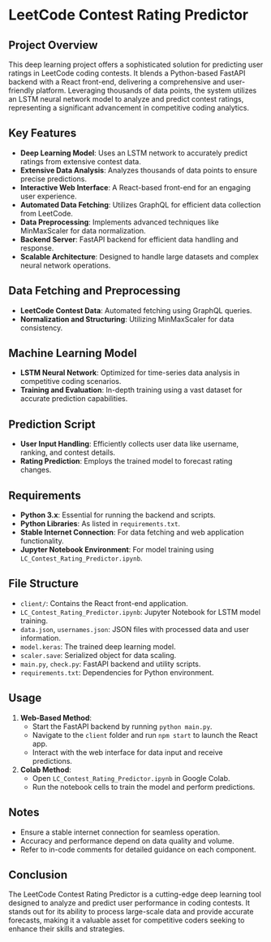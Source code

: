 
# LeetCode Contest Rating Predictor

## Project Overview
This deep learning project offers a sophisticated solution for predicting user ratings in LeetCode coding contests. It blends a Python-based FastAPI backend with a React front-end, delivering a comprehensive and user-friendly platform. Leveraging thousands of data points, the system utilizes an LSTM neural network model to analyze and predict contest ratings, representing a significant advancement in competitive coding analytics.

## Key Features
- **Deep Learning Model**: Uses an LSTM network to accurately predict ratings from extensive contest data.
- **Extensive Data Analysis**: Analyzes thousands of data points to ensure precise predictions.
- **Interactive Web Interface**: A React-based front-end for an engaging user experience.
- **Automated Data Fetching**: Utilizes GraphQL for efficient data collection from LeetCode.
- **Data Preprocessing**: Implements advanced techniques like MinMaxScaler for data normalization.
- **Backend Server**: FastAPI backend for efficient data handling and response.
- **Scalable Architecture**: Designed to handle large datasets and complex neural network operations.

## Data Fetching and Preprocessing
- **LeetCode Contest Data**: Automated fetching using GraphQL queries.
- **Normalization and Structuring**: Utilizing MinMaxScaler for data consistency.

## Machine Learning Model
- **LSTM Neural Network**: Optimized for time-series data analysis in competitive coding scenarios.
- **Training and Evaluation**: In-depth training using a vast dataset for accurate prediction capabilities.

## Prediction Script
- **User Input Handling**: Efficiently collects user data like username, ranking, and contest details.
- **Rating Prediction**: Employs the trained model to forecast rating changes.

## Requirements
- **Python 3.x**: Essential for running the backend and scripts.
- **Python Libraries**: As listed in `requirements.txt`.
- **Stable Internet Connection**: For data fetching and web application functionality.
- **Jupyter Notebook Environment**: For model training using `LC_Contest_Rating_Predictor.ipynb`.

## File Structure
- `client/`: Contains the React front-end application.
- `LC_Contest_Rating_Predictor.ipynb`: Jupyter Notebook for LSTM model training.
- `data.json`, `usernames.json`: JSON files with processed data and user information.
- `model.keras`: The trained deep learning model.
- `scaler.save`: Serialized object for data scaling.
- `main.py`, `check.py`: FastAPI backend and utility scripts.
- `requirements.txt`: Dependencies for Python environment.

## Usage
1. **Web-Based Method**:
   - Start the FastAPI backend by running `python main.py`.
   - Navigate to the `client` folder and run `npm start` to launch the React app.
   - Interact with the web interface for data input and receive predictions.
2. **Colab Method**:
   - Open `LC_Contest_Rating_Predictor.ipynb` in Google Colab.
   - Run the notebook cells to train the model and perform predictions.

## Notes
- Ensure a stable internet connection for seamless operation.
- Accuracy and performance depend on data quality and volume.
- Refer to in-code comments for detailed guidance on each component.

## Conclusion
The LeetCode Contest Rating Predictor is a cutting-edge deep learning tool designed to analyze and predict user performance in coding contests. It stands out for its ability to process large-scale data and provide accurate forecasts, making it a valuable asset for competitive coders seeking to enhance their skills and strategies.
